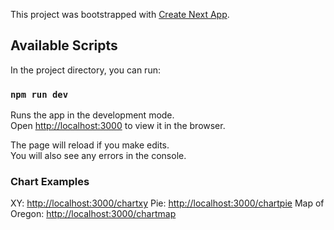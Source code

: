 This project was bootstrapped with [Create Next App](https://github.com/segmentio/create-next-app).

## Available Scripts

In the project directory, you can run:

### `npm run dev`

Runs the app in the development mode.<br>
Open [http://localhost:3000](http://localhost:3000) to view it in the browser.

The page will reload if you make edits.<br>
You will also see any errors in the console.

### Chart Examples

XY: [http://localhost:3000/chartxy](http://localhost:3000/chartxy)
Pie: [http://localhost:3000/chartpie](http://localhost:3000/chartpie)
Map of Oregon: [http://localhost:3000/chartmap](http://localhost:3000/chartmap)
